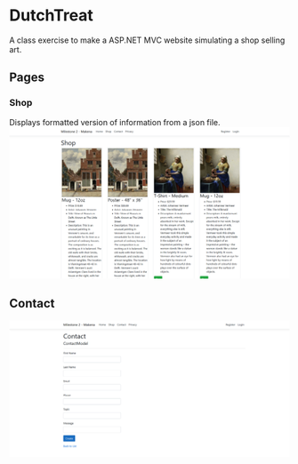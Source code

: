# DutchTreat

A class exercise to make a ASP.NET MVC website simulating a shop selling art.

## Pages
### Shop
Displays formatted version of information from a json file.
![An image showing various art works being listed as mugs, posters, etc](Assets/dtshop.png)

## Contact
![An image showing a contact form with various input fields and a submit button](Assets/dtcontact.png)
